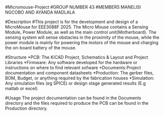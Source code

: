 #Micromouse-Project
#GROUP NUMBER 43
#MEMBERS MANELISI NGCOBO AND AYANDA MADLALA

#Description
#This project is for the development and design of a MicroMouse for EEE3088F 2025. The Micro Mouse contains a Sensing Module, Power Module, as well as the main control unit(Motherboard). The sensing system will sense obstacles in the proximity of the mouse, while the power module is mainly for powering the motors of the mouse and charging the on-board battery of the mouse.

#Structure
*PCB: The KiCAD Project, Schematics & Layout and Project Libraries
*Firmware: Any software developed for the hardware or instructions on where to find relevant sofware
*Documents: Project documentation and component datasheets
*Production: The gerber files, BOM, Budget, or anything required by the fabrication houses
*Simulation: Any simulation files (eg SPICE) or design stage generated results (E.g matlab or excel)

#Usage
The project documentation can be found in the Documents directory and the files required to produce the PCB can be found in the Production directory.
